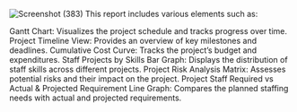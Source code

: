 ![Screenshot (383)](https://github.com/user-attachments/assets/e20c14e1-fe78-4754-858a-5239eb1cb096)
This report includes various elements such as:

Gantt Chart: Visualizes the project schedule and tracks progress over time.
Project Timeline View: Provides an overview of key milestones and deadlines.
Cumulative Cost Curve: Tracks the project’s budget and expenditures.
Staff Projects by Skills Bar Graph: Displays the distribution of staff skills across different projects.
Project Risk Analysis Matrix: Assesses potential risks and their impact on the project.
Project Staff Required vs Actual & Projected Requirement Line Graph: Compares the planned staffing needs with actual and projected requirements.
